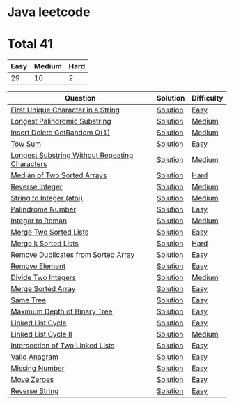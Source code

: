 
# Java leetcode

# Total 41



| Easy   | Medium    | Hard   |
| ------ | --------- | -------|
|29|10|2|


| Question   | Solution  | Difficulty  |
| ---------- | --------- | ----------- |
|  [First Unique Character in a String](https://leetcode.com/problems/first-unique-character-in-a-string) | [Solution](https://github.com/roibar81/leetcode-java/blob/main/Easy/FirstUniqueCharacterInString.java ) |  [Easy](https://github.com/roibar81/leetcode-java/tree/main/Easy) |
|[Longest Palindromic Substring](https://leetcode.com/problems/longest-palindromic-substring) | [Solution](https://github.com/roibar81/leetcode-java/blob/main/Medium/LongestPalindromicSubstring.java ) |  [Medium](https://github.com/roibar81/leetcode-java/tree/main/Medium) |
|[Insert Delete GetRandom O(1)](https://leetcode.com/problems/insert-delete-getrandom-o1) | [Solution](https://github.com/roibar81/leetcode-java/blob/main/Medium/InsertDeleteGetRandomO(1).java ) |  [Medium](https://github.com/roibar81/leetcode-java/tree/main/Medium) |
|  [Tow Sum](https://leetcode.com/problems/two-sum/) | [Solution](https://github.com/roibar81/leetcode-java/blob/main/Easy/TwoSum.java ) |  [Easy](https://github.com/roibar81/leetcode-java/tree/main/Easy) |
|[Longest Substring Without Repeating Characters](https://leetcode.com/problems/longest-substring-without-repeating-characters/) | [Solution](https://github.com/roibar81/leetcode-java/blob/main/Medium/LongestSubstringWithoutRepeatingCharacters.java ) |  [Medium](https://github.com/roibar81/leetcode-java/tree/main/Medium) |
|[Median of Two Sorted Arrays](https://leetcode.com/problems/median-of-two-sorted-arrays/) | [Solution](https://github.com/roibar81/leetcode-java/blob/main/Hard/MedianofTwoSortedArrays.java ) |  [Hard](https://github.com/roibar81/leetcode-java/tree/main/Hard) |
|[Reverse Integer](https://leetcode.com/problems/reverse-integer/) | [Solution](https://github.com/roibar81/leetcode-java/blob/main/Medium/ReverseInteger.java ) |  [Medium](https://github.com/roibar81/leetcode-java/tree/main/Medium) |
|[String to Integer (atoi)](https://leetcode.com/problems/string-to-integer-atoi/) | [Solution](https://github.com/roibar81/leetcode-java/blob/main/Medium/StringToInteger%20(atoi).java ) |  [Medium](https://github.com/roibar81/leetcode-java/tree/main/Medium) |
|[Palindrome Number](https://leetcode.com/problems/palindrome-number/) | [Solution](https://github.com/roibar81/leetcode-java/blob/main/Easy/PalindromeNumber.java ) |  [Easy](https://github.com/roibar81/leetcode-java/tree/main/Easy) |
|[Integer to Roman](https://leetcode.com/problems/integer-to-roman/) | [Solution](https://github.com/roibar81/leetcode-java/blob/main/Medium/IntegerToRoman.java) |  [Medium](https://github.com/roibar81/leetcode-java/tree/main/Medium) |
|[Merge Two Sorted Lists](https://leetcode.com/problems/merge-two-sorted-lists/) | [Solution](https://github.com/roibar81/leetcode-java/blob/main/Easy/MergeTwoSortedLists.java) |  [Easy](https://github.com/roibar81/leetcode-java/tree/main/Easy) |
|[Merge k Sorted Lists](https://leetcode.com/problems/merge-k-sorted-lists/) | [Solution](https://github.com/roibar81/leetcode-java/blob/main/Hard/MergeKSortedLists.java) |  [Hard](https://github.com/roibar81/leetcode-java/tree/main/Hard) |
|[Remove Duplicates from Sorted Array](https://leetcode.com/problems/remove-duplicates-from-sorted-array/) | [Solution](https://github.com/roibar81/leetcode-java/blob/main/Easy/RemoveDuplicatesfromSortedArray.java) |  [Easy](https://github.com/roibar81/leetcode-java/tree/main/Easy) |
|[Remove Element](https://leetcode.com/problems/remove-element/) | [Solution](https://github.com/roibar81/leetcode-java/blob/main/Easy/RemoveElement.java) |  [Easy](https://github.com/roibar81/leetcode-java/tree/main/Easy) |
|[Divide Two Integers](https://leetcode.com/problems/divide-two-integers/) | [Solution](https://github.com/roibar81/leetcode-java/blob/main/Medium/DivideTwoIntegers.java)|  [Medium](https://github.com/roibar81/leetcode-java/tree/main/Medium)|
|[Merge Sorted Array](https://leetcode.com/problems/merge-sorted-array/) | [Solution](https://github.com/roibar81/leetcode-java/blob/main/Easy/MergeSortedArray.java) |  [Easy](https://github.com/roibar81/leetcode-java/tree/main/Easy) |
|[Same Tree](https://leetcode.com/problems/same-tree/) | [Solution](https://github.com/roibar81/leetcode-java/blob/main/Easy/SameTree.java) |  [Easy](https://github.com/roibar81/leetcode-java/tree/main/Easy) |
|[Maximum Depth of Binary Tree](https://leetcode.com/problems/maximum-depth-of-binary-tree/) | [Solution](https://github.com/roibar81/leetcode-java/blob/main/Easy/MaximumDepthOfBinaryTree.java) |  [Easy](https://github.com/roibar81/leetcode-java/tree/main/Easy) |
|[Linked List Cycle](https://leetcode.com/problems/linked-list-cycle/) | [Solution](https://github.com/roibar81/leetcode-java/blob/main/Easy/LinkedListCycle.java) |  [Easy](https://github.com/roibar81/leetcode-java/tree/main/Easy) |
|[Linked List Cycle II](https://leetcode.com/problems/linked-list-cycle-ii/) | [Solution](https://github.com/roibar81/leetcode-java/blob/main/Easy/LinkedListCycleII.java) |  [Medium](https://github.com/roibar81/leetcode-java/tree/main/Medium) |
|[Intersection of Two Linked Lists](https://leetcode.com/problems/intersection-of-two-linked-lists/) | [Solution](https://github.com/roibar81/leetcode-java/blob/main/Easy/IntersectionOfTwoLinkedLists.java) |  [Easy](https://github.com/roibar81/leetcode-java/tree/main/Easy) |
|[Valid Anagram](https://leetcode.com/problems/valid-anagram/) | [Solution](https://github.com/roibar81/leetcode-java/blob/main/Easy/ValidAnagram.java) |  [Easy](https://github.com/roibar81/leetcode-java/tree/main/Easy) |
|[Missing Number](https://leetcode.com/problems/missing-number/) | [Solution](https://github.com/roibar81/leetcode-java/blob/main/Easy/MissingNumber.java) |  [Easy](https://github.com/roibar81/leetcode-java/tree/main/Easy) |
|[Move Zeroes](https://leetcode.com/problems/move-zeroes/) | [Solution](https://github.com/roibar81/leetcode-java/blob/main/Easy/MoveZeroes.java) |  [Easy](https://github.com/roibar81/leetcode-java/tree/main/Easy) |
|[Reverse String](https://leetcode.com/problems/reverse-string/) | [Solution](https://github.com/roibar81/leetcode-java/blob/main/Easy/ReverseString.java) |  [Easy](https://github.com/roibar81/leetcode-java/tree/main/Easy) |
